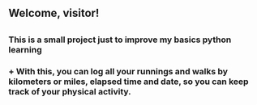 <h2> Welcome, visitor! <h2>
<h3> This is a small project just to improve my basics python learning <h3>
+ With this, you can log all your runnings and walks by kilometers or miles, elapsed time and date, so you can keep track of your physical activity.

